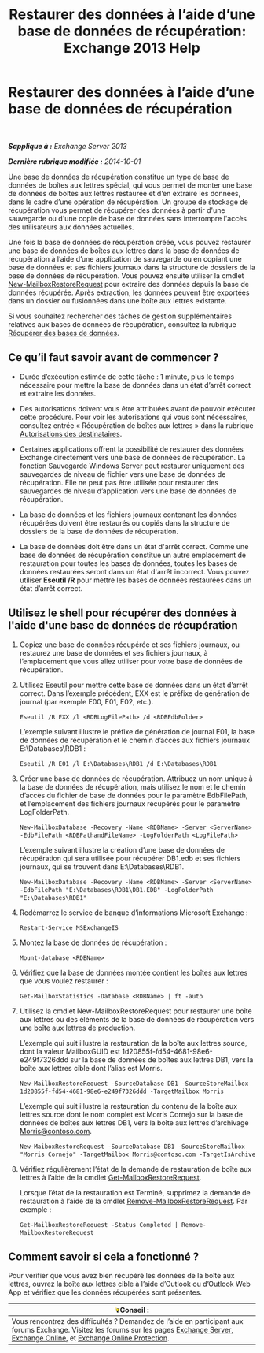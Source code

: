 ﻿---
title: 'Restaurer des données à l’aide d’une base de données de récupération: Exchange 2013 Help'
TOCTitle: Restaurer des données à l’aide d’une base de données de récupération
ms:assetid: d64c18e7-16af-4bd8-a5c5-01206984d4d1
ms:mtpsurl: https://technet.microsoft.com/fr-fr/library/Ee332351(v=EXCHG.150)
ms:contentKeyID: 50479277
ms.date: 05/23/2018
mtps_version: v=EXCHG.150
ms.translationtype: MT
---

# Restaurer des données à l’aide d’une base de données de récupération

 

_**Sapplique à :** Exchange Server 2013_

_**Dernière rubrique modifiée :** 2014-10-01_

Une base de données de récupération constitue un type de base de données de boîtes aux lettres spécial, qui vous permet de monter une base de données de boîtes aux lettres restaurée et d’en extraire les données, dans le cadre d’une opération de récupération. Un groupe de stockage de récupération vous permet de récupérer des données à partir d'une sauvegarde ou d'une copie de base de données sans interrompre l'accès des utilisateurs aux données actuelles.

Une fois la base de données de récupération créée, vous pouvez restaurer une base de données de boîtes aux lettres dans la base de données de récupération à l’aide d’une application de sauvegarde ou en copiant une base de données et ses fichiers journaux dans la structure de dossiers de la base de données de récupération. Vous pouvez ensuite utiliser la cmdlet [New-MailboxRestoreRequest](https://technet.microsoft.com/fr-fr/library/ff829875\(v=exchg.150\)) pour extraire des données depuis la base de données récupérée. Après extraction, les données peuvent être exportées dans un dossier ou fusionnées dans une boîte aux lettres existante.

Si vous souhaitez rechercher des tâches de gestion supplémentaires relatives aux bases de données de récupération, consultez la rubrique [Récupérer des bases de données](recovery-databases-exchange-2013-help.md).

## Ce qu’il faut savoir avant de commencer ?

  - Durée d’exécution estimée de cette tâche : 1 minute, plus le temps nécessaire pour mettre la base de données dans un état d’arrêt correct et extraire les données.

  - Des autorisations doivent vous être attribuées avant de pouvoir exécuter cette procédure. Pour voir les autorisations qui vous sont nécessaires, consultez entrée « Récupération de boîtes aux lettres » dans la rubrique [Autorisations des destinataires](recipients-permissions-exchange-2013-help.md).

  - Certaines applications offrent la possibilité de restaurer des données Exchange directement vers une base de données de récupération. La fonction Sauvegarde Windows Server peut restaurer uniquement des sauvegardes de niveau de fichier vers une base de données de récupération. Elle ne peut pas être utilisée pour restaurer des sauvegardes de niveau d’application vers une base de données de récupération.

  - La base de données et les fichiers journaux contenant les données récupérées doivent être restaurés ou copiés dans la structure de dossiers de la base de données de récupération.

  - La base de données doit être dans un état d'arrêt correct. Comme une base de données de récupération constitue un autre emplacement de restauration pour toutes les bases de données, toutes les bases de données restaurées seront dans un état d'arrêt incorrect. Vous pouvez utiliser **Eseutil /R** pour mettre les bases de données restaurées dans un état d’arrêt correct.

## Utilisez le shell pour récupérer des données à l'aide d'une base de données de récupération

1.  Copiez une base de données récupérée et ses fichiers journaux, ou restaurez une base de données et ses fichiers journaux, à l’emplacement que vous allez utiliser pour votre base de données de récupération.

2.  Utilisez Eseutil pour mettre cette base de données dans un état d’arrêt correct. Dans l’exemple précédent, EXX est le préfixe de génération de journal (par exemple E00, E01, E02, etc.).
    
        Eseutil /R EXX /l <RDBLogFilePath> /d <RDBEdbFolder>
    
    L’exemple suivant illustre le préfixe de génération de journal E01, la base de données de récupération et le chemin d’accès aux fichiers journaux E:\\Databases\\RDB1 :
    
        Eseutil /R E01 /l E:\Databases\RDB1 /d E:\Databases\RDB1

3.  Créer une base de données de récupération. Attribuez un nom unique à la base de données de récupération, mais utilisez le nom et le chemin d’accès du fichier de base de données pour le paramètre EdbFilePath, et l’emplacement des fichiers journaux récupérés pour le paramètre LogFolderPath.
    
        New-MailboxDatabase -Recovery -Name <RDBName> -Server <ServerName> -EdbFilePath <RDBPathandFileName> -LogFolderPath <LogFilePath>
    
    L’exemple suivant illustre la création d’une base de données de récupération qui sera utilisée pour récupérer DB1.edb et ses fichiers journaux, qui se trouvent dans E:\\Databases\\RDB1.
    
        New-MailboxDatabase -Recovery -Name <RDBName> -Server <ServerName> -EdbFilePath "E:\Databases\RDB1\DB1.EDB" -LogFolderPath "E:\Databases\RDB1"

4.  Redémarrez le service de banque d’informations Microsoft Exchange :
    
        Restart-Service MSExchangeIS

5.  Montez la base de données de récupération :
    
        Mount-database <RDBName>

6.  Vérifiez que la base de données montée contient les boîtes aux lettres que vous voulez restaurer :
    
        Get-MailboxStatistics -Database <RDBName> | ft -auto

7.  Utilisez la cmdlet New-MailboxRestoreRequest pour restaurer une boîte aux lettres ou des éléments de la base de données de récupération vers une boîte aux lettres de production.
    
    L’exemple qui suit illustre la restauration de la boîte aux lettres source, dont la valeur MailboxGUID est 1d20855f-fd54-4681-98e6-e249f7326ddd sur la base de données de boîtes aux lettres DB1, vers la boîte aux lettres cible dont l’alias est Morris.
    
        New-MailboxRestoreRequest -SourceDatabase DB1 -SourceStoreMailbox 1d20855f-fd54-4681-98e6-e249f7326ddd -TargetMailbox Morris
    
    L’exemple qui suit illustre la restauration du contenu de la boîte aux lettres source dont le nom complet est Morris Cornejo sur la base de données de boîtes aux lettres DB1, vers la boîte aux lettres d’archivage Morris@contoso.com.
    
        New-MaiboxRestoreRequest -SourceDatabase DB1 -SourceStoreMailbox "Morris Cornejo" -TargetMailbox Morris@contoso.com -TargetIsArchive

8.  Vérifiez régulièrement l’état de la demande de restauration de boîte aux lettres à l’aide de la cmdlet [Get-MailboxRestoreRequest](https://technet.microsoft.com/fr-fr/library/ff829907\(v=exchg.150\)).
    
    Lorsque l’état de la restauration est Terminé, supprimez la demande de restauration à l’aide de la cmdlet [Remove-MailboxRestoreRequest](https://technet.microsoft.com/fr-fr/library/ff829910\(v=exchg.150\)). Par exemple :
    
        Get-MailboxRestoreRequest -Status Completed | Remove-MailboxRestoreRequest

## Comment savoir si cela a fonctionné ?

Pour vérifier que vous avez bien récupéré les données de la boîte aux lettres, ouvrez la boîte aux lettres cible à l’aide d’Outlook ou d’Outlook Web App et vérifiez que les données récupérées sont présentes.

<table>
<thead>
<tr class="header">
<th><img src="images/Bb125224.tip(EXCHG.150).gif" title="Conseil" alt="Conseil" />Conseil :</th>
</tr>
</thead>
<tbody>
<tr class="odd">
<td>Vous rencontrez des difficultés ? Demandez de l’aide en participant aux forums Exchange. Visitez les forums sur les pages <a href="https://go.microsoft.com/fwlink/p/?linkid=60612">Exchange Server</a>, <a href="https://go.microsoft.com/fwlink/p/?linkid=267542">Exchange Online</a>, et <a href="https://go.microsoft.com/fwlink/p/?linkid=285351">Exchange Online Protection</a>.</td>
</tr>
</tbody>
</table>

